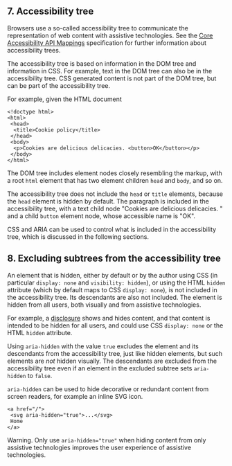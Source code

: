 ## 7. Accessibility tree

Browsers use a so-called accessibility tree to communicate the representation of web content with assistive technologies. See the [Core Accessibility API Mappings](https://w3c.github.io/core-aam/#dfn-accessibility-tree) specification for further information about accessibility trees.

The accessibility tree is based on information in the DOM tree and information in CSS. For example, text in the DOM tree can also be in the accessibility tree. CSS generated content is not part of the DOM tree, but can be part of the accessibility tree.

For example, given the HTML document

```
<!doctype html>
<html>
 <head>
  <title>Cookie policy</title>
 </head>
 <body>
  <p>Cookies are delicious delicacies. <button>OK</button></p>
 </body>
</html>
```

The DOM tree includes element nodes closely resembling the markup, with a root `html` element that has two element children `head` and `body`, and so on.

The accessibility tree does not include the `head` or `title` elements, because the `head` element is hidden by default. The paragraph is included in the accessibility tree, with a text child node "Cookies are delicious delicacies. " and a child `button` element node, whose accessible name is "OK".

CSS and ARIA can be used to control what is included in the accessibility tree, which is discussed in the following sections.

## 8. Excluding subtrees from the accessibility tree

An element that is hidden, either by default or by the author using CSS (in particular `display: none` and `visibility: hidden`), or using the HTML `hidden` attribute (which by default maps to CSS `display: none`), is not included in the accessibility tree. Its descendants are also not included. The element is hidden from all users, both visually and from assistive technologies.

For example, a [disclosure](#disclosure) shows and hides content, and that content is intended to be hidden for all users, and could use CSS `display: none` or the HTML `hidden` attribute.

Using `aria-hidden` with the value `true` excludes the element and its descendants from the accessibility tree, just like hidden elements, but such elements are *not* hidden visually. The descendants are excluded from the accessibility tree even if an element in the excluded subtree sets `aria-hidden` to `false`.

`aria-hidden` can be used to hide decorative or redundant content from screen readers, for example an inline SVG icon.

```
<a href="/">
 <svg aria-hidden="true">...</svg>
 Home
</a>
```

Warning. Only use `aria-hidden="true"` when hiding content from only assistive technologies improves the user experience of assistive technologies.
